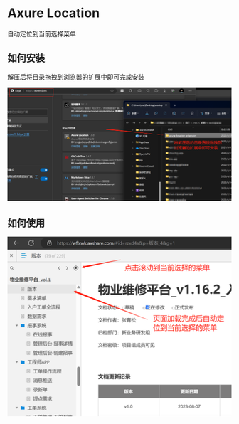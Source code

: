# Axure Location

自动定位到当前选择菜单

## 如何安装

解压后将目录拖拽到浏览器的扩展中即可完成安装

![](images/how_install.png)

## 如何使用

![](images/how_use.png)
